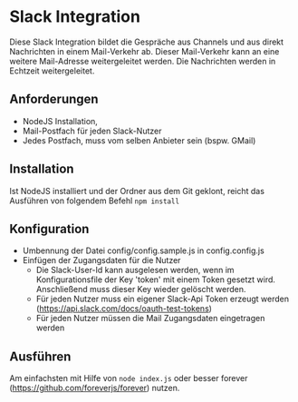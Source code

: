 # Slack Integration #
Diese Slack Integration bildet die Gespräche aus Channels und aus direkt Nachrichten in einem Mail-Verkehr ab. Dieser Mail-Verkehr kann an eine weitere Mail-Adresse weitergeleitet werden.
Die Nachrichten werden in Echtzeit weitergeleitet.

## Anforderungen ##
* NodeJS Installation,
* Mail-Postfach für jeden Slack-Nutzer
* Jedes Postfach, muss vom selben Anbieter sein (bspw. GMail)

## Installation ##
Ist NodeJS installiert und der Ordner aus dem Git geklont, reicht das Ausführen von folgendem Befehl
`npm install`

## Konfiguration ##
* Umbennung der Datei config/config.sample.js in config.config.js
* Einfügen der Zugangsdaten für die Nutzer
	* Die Slack-User-Id kann ausgelesen werden, wenn im Konfigurationsfile der Key 'token' mit einem Token gesetzt wird. Anschließend muss dieser Key wieder gelöscht werden.
	* Für jeden Nutzer muss ein eigener Slack-Api Token erzeugt werden (https://api.slack.com/docs/oauth-test-tokens)
	* Für jeden Nutzer müssen die Mail Zugangsdaten eingetragen werden

## Ausführen ##
Am einfachsten mit Hilfe von `node index.js` oder besser forever (https://github.com/foreverjs/forever) nutzen.